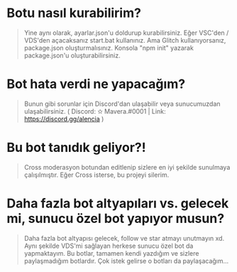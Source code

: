 # Botu nasıl kurabilirim?

> Yine aynı olarak, ayarlar.json'u doldurup kurabilirsiniz. Eğer VSC'den / VDS'den açacaksanız start.bat kullanınız. Ama Glitch kullanıyorsanız, package.json oluşturmalısınız. Konsola "npm init" yazarak package.json'u oluşturabilirsiniz.

# Bot hata verdi ne yapacağım?

> Bunun gibi sorunlar için Discord'dan ulaşabilir veya sunucumuzdan ulaşabilirsiniz. ( Discord: ✫ Mavera.#0001 | Link: https://discord.gg/alencia )

# Bu bot tanıdık geliyor?!

> Cross moderasyon botundan editlenip sizlere en iyi şekilde sunulmaya çalışılmıştır. Eğer Cross isterse, bu projeyi silerim.

# Daha fazla bot altyapıları vs. gelecek mi, sunucu özel bot yapıyor musun?

> Daha fazla bot altyapısı gelecek, follow ve star atmayı unutmayın xd. Aynı şekilde VDS'mi sağlayan herkese sunucu özel bot da yapmaktayım. Bu botlar, tamamen kendi yazdığım ve sizlere paylaşmadığım botlardır. Çok istek gelirse o botları da paylaşacağım...

